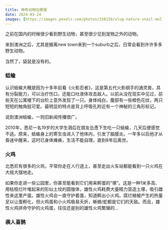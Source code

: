 ```yaml
---
title: 神奇动物在哪里
date: 2024-03-24
images: [https://images.pexels.com/photos/158158/slug-nature-snail-mollusc-158158.jpeg,]
---
```


之前在国内的时候很少看到野生动物，甚至很少见到宠物之外的动物。

来到澳洲之后，尤其是搬离new town来到一个suburb之后，日常会看到许许多多野生动物。

当然了，袋鼠是没有的。

### 蛞蝓

认识蛞蝓大概是因为十多年前看《火影忍者》，这是第五代火影纲手的通灵兽，具有分裂能力，可以治疗伤口，还能口吐液体攻击敌人。以前从没在现实中见过，前些天在公寓楼下的台阶上意外发现了一只。身体纯白，腹部有一些橙色花纹，两只短短的触角挺可爱。最明显的特点是背上呼吸孔附近有一个神秘的三角形标记。

说到澳洲蛞蝓，一则旧新闻传播很广。

2010年，悉尼一名19岁的大学生酒后在朋友怂恿下生吃一只蛞蝓，几天后便感觉不适。原来，蛞蝓身上的寄生虫进入了他体内，引发了脑膜炎。一年多以后他才从昏迷中醒来，这时已身体瘫痪，生活不能自理，直到8年后离世。

### 火鸡

北悉尼有很多的火鸡，平常你走在人行道上，甚至走出火车站都能看到一只火鸡在大摇大摆地走。

如果你走进一些公园里，你甚至能看到它们用来孵蛋的“塚”。这是一种1米多高、用枯枝烂叶堆起来的形似土坟的圆锥体，雄性火鸡耗费大量精力营造土塚，吸引雌性来这里产蛋。雄性火鸡会一直守护着蛋，知道孵出小火鸡。腐烂植被产生的热量足以让蛋孵化，但火鸡蛋和小火鸡极易夭折，蜥蜴/蛇都是它们的天敌。而且，雄性火鸡拼命守护的火鸡蛋，往往还是别的雄性火鸡繁殖的...

### 

### 袭人喜鹊


